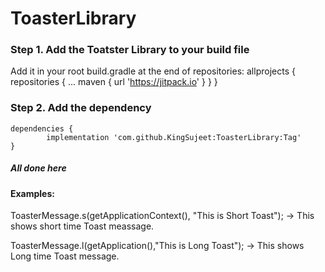 # ToasterLibrary

<h3>Step 1. Add the Toatster Library to your build file </h3>

Add it in your root build.gradle at the end of repositories:
allprojects {
		repositories {
			...
			maven { url 'https://jitpack.io' }
		}
	}
<br>
<h3>Step 2. Add the dependency</h3>

	dependencies {
	        implementation 'com.github.KingSujeet:ToasterLibrary:Tag'
	}

<h5> All done here </h5>

<h4> Examples: </h4>

ToasterMessage.s(getApplicationContext(), "This is Short Toast");  -> This shows short time Toast meassage.

ToasterMessage.l(getApplication(),"This is Long Toast");  -> This shows Long time Toast message.

